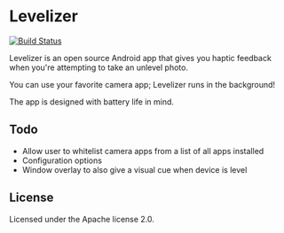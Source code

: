 Levelizer
===========

[![Build Status](https://travis-ci.org/pflammertsma/levelizer.svg?branch=master)](https://travis-ci.org/pflammertsma/levelizer)

Levelizer is an open source Android app that gives you haptic feedback when you're attempting to take an unlevel photo.

You can use your favorite camera app; Levelizer runs in the background!

The app is designed with battery life in mind.

## Todo

- Allow user to whitelist camera apps from a list of all apps installed
- Configuration options
- Window overlay to also give a visual cue when device is level

## License

Licensed under the Apache license 2.0.
